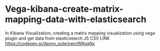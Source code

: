 # Vega-kibana-create-matrix-mapping-data-with-elasticsearch
In Kibana Visualization, creating a matrix mapping visualization using vega plugin and get data from elasticsearch
JS CSV LINK https://codepen.io/danny_pule/pen/WRgqNx
